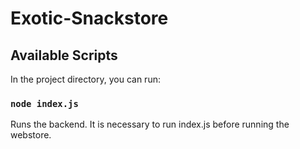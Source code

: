 # Exotic-Snackstore
## Available Scripts

In the project directory, you can run:

### `node index.js`

Runs the backend. It is necessary to run index.js before running the webstore.<br>